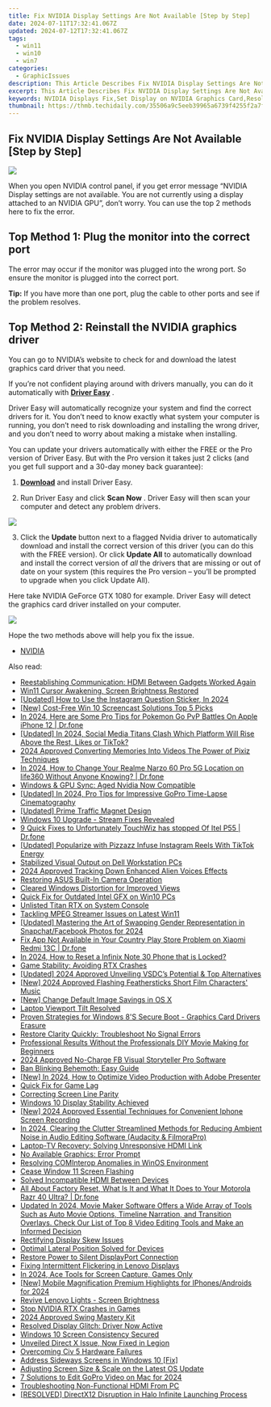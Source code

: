 ```yaml
---
title: Fix NVIDIA Display Settings Are Not Available [Step by Step]
date: 2024-07-11T17:32:41.067Z
updated: 2024-07-12T17:32:41.067Z
tags:
  - win11
  - win10
  - win7
categories:
  - GraphicIssues
description: This Article Describes Fix NVIDIA Display Settings Are Not Available [Step by Step]
excerpt: This Article Describes Fix NVIDIA Display Settings Are Not Available [Step by Step]
keywords: NVIDIA Displays Fix,Set Display on NVIDIA Graphics Card,Resolve Disabled Display Settings (NVIDIA),Step-by-Step NVIDIA Display Guide,NVIDIA Graphics Card Settings Tutorial,Enable Disabled NVIDIA Display (Instructions),Troubleshoot Missing NVIDIA Display Options
thumbnail: https://thmb.techidaily.com/35506a9c5eeb39965a6739f4255f2a7fd3073f2c89e35224944b9c79ce0abec8.jpg
---
```


## Fix NVIDIA Display Settings Are Not Available [Step by Step]

![](https://images.drivereasy.com/wp-content/uploads/2017/05/img_591121a1475ee.jpg)

 When you open NVIDIA control panel, if you get error message “NVIDIA Display settings are not available. You are not currently using a display attached to an NVIDIA GPU”, don’t worry. You can use the top 2 methods here to fix the error.

## **Top Method 1: Plug the monitor into the correct port**

 The error may occur if the monitor was plugged into the wrong port. So ensure the monitor is plugged into the correct port.

**Tip:** If you have more than one port, plug the cable to other ports and see if the problem resolves.

## **Top Method 2: Reinstall the NVIDIA graphics driver**

 You can go to NVIDIA’s website to check for and download the latest graphics card driver that you need.

 If you’re not confident playing around with drivers manually,  you can do it automatically with **[Driver Easy](https://tools.techidaily.com/drivereasy/download/)**  .

 Driver Easy will automatically recognize your system and find the correct drivers for it. You don’t need to know exactly what system your computer is running, you don’t need to risk downloading and installing the wrong driver, and you don’t need to worry about making a mistake when installing.

 You can update your drivers automatically with either the FREE or the Pro version of Driver Easy. But with the Pro version it takes just 2 clicks (and you get full support and a 30-day money back guarantee):

 1) **[Download](https://tools.techidaily.com/drivereasy/download/)**   and install Driver Easy.

 2) Run Driver Easy and click **Scan Now** . Driver Easy will then scan your computer and detect any problem drivers.

![](https://images.drivereasy.com/wp-content/uploads/2017/09/img_59ae5a6993f7f.jpg)

 3) Click the **Update** button next to a flagged Nvidia driver to automatically download and install the correct version of this driver (you can do this with the FREE version). Or click **Update All**  to automatically download and install the correct version of _all_   the drivers that are missing or out of date on your system (this requires the Pro version – you’ll be prompted to upgrade when you click Update All).

 Here take NVIDIA GeForce GTX 1080 for example. Driver Easy will detect the graphics card driver installed on your computer.

![](https://images.drivereasy.com/wp-content/uploads/2017/09/img_59ae5a7e64fbb.jpg)

Hope the two methods above will help you fix the issue.

* [NVIDIA](https://tools.techidaily.com/drivereasy/download/)

<ins class="adsbygoogle"
     style="display:block"
     data-ad-format="autorelaxed"
     data-ad-client="ca-pub-7571918770474297"
     data-ad-slot="1223367746"></ins>



<ins class="adsbygoogle"
     style="display:block"
     data-ad-client="ca-pub-7571918770474297"
     data-ad-slot="8358498916"
     data-ad-format="auto"
     data-full-width-responsive="true"></ins>



<span class="atpl-alsoreadstyle">Also read:</span>
<div><ul>
<li><a href="https://graphic-issues.techidaily.com/reestablishing-communication-hdmi-between-gadgets-worked-again/"><u>Reestablishing Communication: HDMI Between Gadgets Worked Again</u></a></li>
<li><a href="https://graphic-issues.techidaily.com/win11-cursor-awakening-screen-brightness-restored/"><u>Win11 Cursor Awakening, Screen Brightness Restored</u></a></li>
<li><a href="https://instagram-video-files.techidaily.com/updated-how-to-use-the-instagram-question-sticker-in-2024/"><u>[Updated] How to Use the Instagram Question Sticker, In 2024</u></a></li>
<li><a href="https://extra-hints.techidaily.com/new-cost-free-win-10-screencast-solutions-top-5-picks/"><u>[New] Cost-Free Win 10 Screencast Solutions  Top 5 Picks</u></a></li>
<li><a href="https://ios-pokemon-go.techidaily.com/in-2024-here-are-some-pro-tips-for-pokemon-go-pvp-battles-on-apple-iphone-12-drfone-by-drfone-virtual-ios/"><u>In 2024, Here are Some Pro Tips for Pokemon Go PvP Battles On Apple iPhone 12 | Dr.fone</u></a></li>
<li><a href="https://tiktok-video-recordings.techidaily.com/updated-in-2024-social-media-titans-clash-which-platform-will-rise-above-the-rest-likes-or-tiktok/"><u>[Updated] In 2024, Social Media Titans Clash  Which Platform Will Rise Above the Rest, Likes or TikTok?</u></a></li>
<li><a href="https://extra-tips.techidaily.com/2024-approved-converting-memories-into-videos-the-power-of-pixiz-techniques/"><u>2024 Approved  Converting Memories Into Videos  The Power of Pixiz Techniques</u></a></li>
<li><a href="https://location-social.techidaily.com/in-2024-how-to-change-your-realme-narzo-60-pro-5g-location-on-life360-without-anyone-knowing-drfone-by-drfone-virtual-android/"><u>In 2024, How to Change Your Realme Narzo 60 Pro 5G Location on life360 Without Anyone Knowing? | Dr.fone</u></a></li>
<li><a href="https://graphic-issues.techidaily.com/windows-and-gpu-sync-aged-nvidia-now-compatible/"><u>Windows & GPU Sync: Aged Nvidia Now Compatible</u></a></li>
<li><a href="https://fox-http.techidaily.com/updated-in-2024-pro-tips-for-impressive-gopro-time-lapse-cinematography/"><u>[Updated] In 2024, Pro Tips for Impressive GoPro Time-Lapse Cinematography</u></a></li>
<li><a href="https://extra-skills.techidaily.com/updated-prime-traffic-magnet-design/"><u>[Updated] Prime Traffic Magnet Design</u></a></li>
<li><a href="https://graphic-issues.techidaily.com/windows-10-upgrade-stream-fixes-revealed/"><u>Windows 10 Upgrade - Stream Fixes Revealed</u></a></li>
<li><a href="https://howto.techidaily.com/9-quick-fixes-to-unfortunately-touchwiz-has-stopped-of-itel-p55-drfone-by-drfone-fix-android-problems-fix-android-problems/"><u>9 Quick Fixes to Unfortunately TouchWiz has stopped Of Itel P55 | Dr.fone</u></a></li>
<li><a href="https://instagram-video-recordings.techidaily.com/updated-popularize-with-pizzazz-infuse-instagram-reels-with-tiktok-energy/"><u>[Updated] Popularize with Pizzazz  Infuse Instagram Reels With TikTok Energy</u></a></li>
<li><a href="https://graphic-issues.techidaily.com/stabilized-visual-output-on-dell-workstation-pcs/"><u>Stabilized Visual Output on Dell Workstation PCs</u></a></li>
<li><a href="https://sound-optimizing.techidaily.com/2024-approved-tracking-down-enhanced-alien-voices-effects/"><u>2024 Approved Tracking Down Enhanced Alien Voices Effects</u></a></li>
<li><a href="https://graphic-issues.techidaily.com/restoring-asus-built-in-camera-operation/"><u>Restoring ASUS Built-In Camera Operation</u></a></li>
<li><a href="https://graphic-issues.techidaily.com/cleared-windows-distortion-for-improved-views/"><u>Cleared Windows Distortion for Improved Views</u></a></li>
<li><a href="https://graphic-issues.techidaily.com/quick-fix-for-outdated-intel-gfx-on-win10-pcs/"><u>Quick Fix for Outdated Intel GFX on Win10 PCs</u></a></li>
<li><a href="https://graphic-issues.techidaily.com/unlisted-titan-rtx-on-system-console/"><u>Unlisted Titan RTX on System Console</u></a></li>
<li><a href="https://graphic-issues.techidaily.com/tackling-mpeg-streamer-issues-on-latest-win11/"><u>Tackling MPEG Streamer Issues on Latest Win11</u></a></li>
<li><a href="https://instagram-video-files.techidaily.com/updated-mastering-the-art-of-swapping-gender-representation-in-snapchatfacebook-photos-for-2024/"><u>[Updated] Mastering the Art of Swapping Gender Representation in Snapchat/Facebook Photos for 2024</u></a></li>
<li><a href="https://howto.techidaily.com/fix-app-not-available-in-your-country-play-store-problem-on-xiaomi-redmi-13c-drfone-by-drfone-fix-android-problems-fix-android-problems/"><u>Fix App Not Available in Your Country Play Store Problem on Xiaomi Redmi 13C | Dr.fone</u></a></li>
<li><a href="https://unlock-android.techidaily.com/in-2024-how-to-reset-a-infinix-note-30-phone-that-is-locked-by-drfone-android/"><u>In 2024, How to Reset a Infinix Note 30 Phone that is Locked?</u></a></li>
<li><a href="https://graphic-issues.techidaily.com/game-stability-avoiding-rtx-crashes/"><u>Game Stability: Avoiding RTX Crashes</u></a></li>
<li><a href="https://video-screen-grab.techidaily.com/updated-2024-approved-unveiling-vsdcs-potential-and-top-alternatives/"><u>[Updated] 2024 Approved  Unveiling VSDC’s Potential & Top Alternatives</u></a></li>
<li><a href="https://youtube-sure.techidaily.com/024-approved-flashing-feathersticks-short-film-characters-music/"><u>[New] 2024 Approved  Flashing Feathersticks  Short Film Characters' Music</u></a></li>
<li><a href="https://screen-mirroring-recording.techidaily.com/new-change-default-image-savings-in-os-x/"><u>[New] Change Default Image Savings in OS X</u></a></li>
<li><a href="https://graphic-issues.techidaily.com/laptop-viewport-tilt-resolved/"><u>Laptop Viewport Tilt Resolved</u></a></li>
<li><a href="https://graphic-issues.techidaily.com/proven-strategies-for-windows-8s-secure-boot-graphics-card-drivers-erasure/"><u>Proven Strategies for Windows 8'S Secure Boot - Graphics Card Drivers Erasure</u></a></li>
<li><a href="https://graphic-issues.techidaily.com/restore-clarity-quickly-troubleshoot-no-signal-errors/"><u>Restore Clarity Quickly: Troubleshoot No Signal Errors</u></a></li>
<li><a href="https://ai-vdieo-software.techidaily.com/professional-results-without-the-professionals-diy-movie-making-for-beginners/"><u>Professional Results Without the Professionals DIY Movie Making for Beginners</u></a></li>
<li><a href="https://facebook-videos.techidaily.com/2024-approved-no-charge-fb-visual-storyteller-pro-software/"><u>2024 Approved  No-Charge FB Visual Storyteller Pro Software</u></a></li>
<li><a href="https://graphic-issues.techidaily.com/ban-blinking-behemoth-easy-guide/"><u>Ban Blinking Behemoth: Easy Guide</u></a></li>
<li><a href="https://visual-screen-recording.techidaily.com/new-in-2024-how-to-optimize-video-production-with-adobe-presenter/"><u>[New] In 2024, How to Optimize Video Production with Adobe Presenter</u></a></li>
<li><a href="https://graphic-issues.techidaily.com/quick-fix-for-game-lag/"><u>Quick Fix for Game Lag</u></a></li>
<li><a href="https://graphic-issues.techidaily.com/correcting-screen-line-parity/"><u>Correcting Screen Line Parity</u></a></li>
<li><a href="https://graphic-issues.techidaily.com/windows-10-display-stability-achieved/"><u>Windows 10 Display Stability Achieved</u></a></li>
<li><a href="https://digital-screen-recording.techidaily.com/new-2024-approved-essential-techniques-for-convenient-iphone-screen-recording/"><u>[New] 2024 Approved  Essential Techniques for Convenient Iphone Screen Recording</u></a></li>
<li><a href="https://voice-adjusting.techidaily.com/in-2024-clearing-the-clutter-streamlined-methods-for-reducing-ambient-noise-in-audio-editing-software-audacity-and-filmorapro/"><u>In 2024, Clearing the Clutter Streamlined Methods for Reducing Ambient Noise in Audio Editing Software (Audacity & FilmoraPro)</u></a></li>
<li><a href="https://graphic-issues.techidaily.com/laptop-tv-recovery-solving-unresponsive-hdmi-link/"><u>Laptop-TV Recovery: Solving Unresponsive HDMI Link</u></a></li>
<li><a href="https://graphic-issues.techidaily.com/no-available-graphics-error-prompt/"><u>No Available Graphics: Error Prompt</u></a></li>
<li><a href="https://graphic-issues.techidaily.com/resolving-cominterop-anomalies-in-winos-environment/"><u>Resolving COMInterop Anomalies in WinOS Environment</u></a></li>
<li><a href="https://graphic-issues.techidaily.com/cease-window-11-screen-flashing/"><u>Cease Window 11 Screen Flashing</u></a></li>
<li><a href="https://graphic-issues.techidaily.com/solved-incompatible-hdmi-between-devices/"><u>Solved Incompatible HDMI Between Devices</u></a></li>
<li><a href="https://phone-solutions.techidaily.com/all-about-factory-reset-what-is-it-and-what-it-does-to-your-motorola-razr-40-ultra-drfone-by-drfone-reset-android-reset-android/"><u>All About Factory Reset, What Is It and What It Does to Your Motorola Razr 40 Ultra? | Dr.fone</u></a></li>
<li><a href="https://ai-driven-video-production.techidaily.com/updated-in-2024-movie-maker-software-offers-a-wide-array-of-tools-such-as-auto-movie-options-timeline-narration-and-transition-overlays-check-our-list-of-to/"><u>Updated In 2024, Movie Maker Software Offers a Wide Array of Tools Such as Auto Movie Options, Timeline Narration, and Transition Overlays. Check Our List of Top 8 Video Editing Tools and Make an Informed Decision</u></a></li>
<li><a href="https://graphic-issues.techidaily.com/rectifying-display-skew-issues/"><u>Rectifying Display Skew Issues</u></a></li>
<li><a href="https://graphic-issues.techidaily.com/optimal-lateral-position-solved-for-devices/"><u>Optimal Lateral Position Solved for Devices</u></a></li>
<li><a href="https://graphic-issues.techidaily.com/restore-power-to-silent-displayport-connection/"><u>Restore Power to Silent DisplayPort Connection</u></a></li>
<li><a href="https://graphic-issues.techidaily.com/fixing-intermittent-flickering-in-lenovo-displays/"><u>Fixing Intermittent Flickering in Lenovo Displays</u></a></li>
<li><a href="https://desktop-recording.techidaily.com/in-2024-ace-tools-for-screen-capture-games-only/"><u>In 2024, Ace Tools for Screen Capture, Games Only</u></a></li>
<li><a href="https://instagram-clips.techidaily.com/new-mobile-magnification-premium-highlights-for-iphonesandroids-for-2024/"><u>[New] Mobile Magnification  Premium Highlights for IPhones/Androids for 2024</u></a></li>
<li><a href="https://graphic-issues.techidaily.com/revive-lenovo-lights-screen-brightness/"><u>Revive Lenovo Lights - Screen Brightness</u></a></li>
<li><a href="https://graphic-issues.techidaily.com/stop-nvidia-rtx-crashes-in-games/"><u>Stop NVIDIA RTX Crashes in Games</u></a></li>
<li><a href="https://some-approaches.techidaily.com/2024-approved-swing-mastery-kit/"><u>2024 Approved  Swing Mastery Kit</u></a></li>
<li><a href="https://graphic-issues.techidaily.com/resolved-display-glitch-driver-now-active/"><u>Resolved Display Glitch: Driver Now Active</u></a></li>
<li><a href="https://graphic-issues.techidaily.com/windows-10-screen-consistency-secured/"><u>Windows 10 Screen Consistency Secured</u></a></li>
<li><a href="https://graphic-issues.techidaily.com/unveiled-direct-x-issue-now-fixed-in-legion/"><u>Unveiled Direct X Issue, Now Fixed in Legion</u></a></li>
<li><a href="https://graphic-issues.techidaily.com/overcoming-civ-5-hardware-failures/"><u>Overcoming Civ 5 Hardware Failures</u></a></li>
<li><a href="https://graphic-issues.techidaily.com/address-sideways-screens-in-windows-10-fix/"><u>Address Sideways Screens in Windows 10 [Fix]</u></a></li>
<li><a href="https://graphic-issues.techidaily.com/adjusting-screen-size-and-scale-on-the-latest-os-update/"><u>Adjusting Screen Size & Scale on the Latest OS Update</u></a></li>
<li><a href="https://ai-video-editing.techidaily.com/7-solutions-to-edit-gopro-video-on-mac-for-2024/"><u>7 Solutions to Edit GoPro Video on Mac for 2024</u></a></li>
<li><a href="https://graphic-issues.techidaily.com/troubleshooting-non-functional-hdmi-from-pc/"><u>Troubleshooting Non-Functional HDMI From PC</u></a></li>
<li><a href="https://graphic-issues.techidaily.com/resolved-directx12-disruption-in-halo-infinite-launching-process/"><u>[RESOLVED] DirectX12 Disruption in Halo Infinite Launching Process</u></a></li>
</ul></div>
